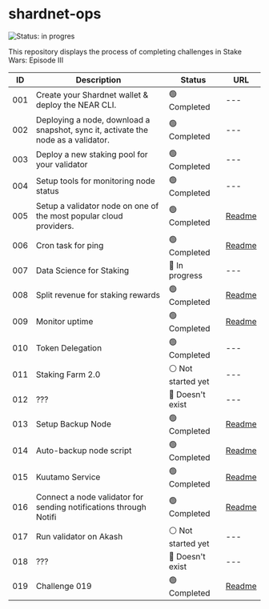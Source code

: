 # shardnet-ops

![Status: in progres](https://img.shields.io/badge/Status-in%20progress-brightgreen)

This repository displays the process of completing challenges in Stake Wars: Episode III

| ID | Description |  Status | URL |
| ------ | ------ | ------ | ------ |
|001 | Create your Shardnet wallet & deploy the NEAR CLI. | :green_circle: Completed | --- |
|002 | Deploying a node, download a snapshot, sync it, activate the node as a validator. |:green_circle: Completed | --- |
|003 | Deploy a new staking pool for your validator| :green_circle: Completed | --- |
|004 | Setup tools for monitoring node status| :green_circle: Completed  | --- |
|005 | Setup a validator node on one of the most popular cloud providers. | :green_circle: Completed | [Readme](https://github.com/inc4/shardnet-ops/blob/main/challenges/Challenge-005.md) |
|006 | Cron task for ping | :green_circle: Completed | [Readme](https://github.com/inc4/shardnet-ops/blob/main/challenges/Challenge-006.md) |
|007 | Data Science for Staking | :large_blue_circle: In progress | --- |
|008 |Split revenue for staking rewards | :green_circle: Completed | [Readme](https://github.com/inc4/shardnet-ops/blob/main/challenges/Challenge-008.md) |
|009 | Monitor uptime | :green_circle: Completed | [Readme](https://github.com/inc4/shardnet-ops/blob/main/challenges/Challenge-009.md) |
|010 |Token Delegation | :green_circle: Completed | --- |
|011 |Staking Farm 2.0| :white_circle: Not started yet | --- |
|012 | ???| :red_circle: Doesn't exist | ---  |
|013 | Setup Backup Node | :green_circle: Completed | [Readme](https://github.com/inc4/shardnet-ops/blob/main/challenges/Challenge-013.md) |
|014 | Auto-backup node script | :green_circle: Completed | [Readme](https://github.com/inc4/shardnet-ops/blob/main/challenges/Challenge-014.md) |
|015 | Kuutamo Service | :green_circle: Completed | [Readme](https://github.com/inc4/shardnet-ops/blob/main/challenges/Challenge-015.md) |
|016 | Connect a node validator for sending notifications through Notifi | :green_circle: Completed | [Readme](https://github.com/inc4/shardnet-ops/blob/main/challenges/Challenge-016.md) |
|017 | Run validator on Akash | :white_circle: Not started yet | --- |
|018 | ??? | :red_circle: Doesn't exist | --- |
|019 | Challenge 019 | :green_circle: Completed | [Readme](https://github.com/inc4/shardnet-ops/blob/main/challenges/Challenge-019.md) |
